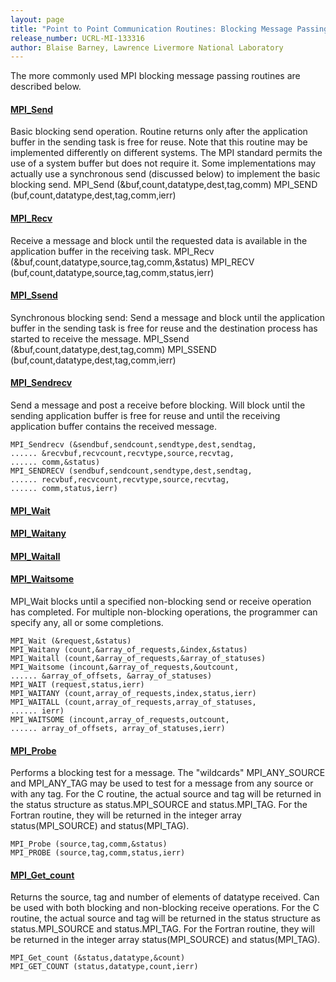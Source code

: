```yaml
---
layout: page
title: "Point to Point Communication Routines: Blocking Message Passing Routines"
release_number: UCRL-MI-133316
author: Blaise Barney, Lawrence Livermore National Laboratory
---
```


The more commonly used MPI blocking message passing routines are described below.

#### [MPI_Send](blocking/MPI_Send.txt)

Basic blocking send operation. Routine returns only after the application buffer in the sending task is free for reuse. Note that this routine may be implemented differently on different systems. The MPI standard permits the use of a system buffer but does not require it. Some implementations may actually use a synchronous send (discussed below) to implement the basic blocking send.
MPI_Send (&buf,count,datatype,dest,tag,comm) 
MPI_SEND (buf,count,datatype,dest,tag,comm,ierr)

#### [MPI_Recv](blocking/MPI_Recv.txt)

Receive a message and block until the requested data is available in the application buffer in the receiving task.
MPI_Recv (&buf,count,datatype,source,tag,comm,&status) 
MPI_RECV (buf,count,datatype,source,tag,comm,status,ierr)

#### [MPI_Ssend](blocking/MPI_Ssend.txt)

Synchronous blocking send: Send a message and block until the application buffer in the sending task is free for reuse and the destination process has started to receive the message.
MPI_Ssend (&buf,count,datatype,dest,tag,comm) 
MPI_SSEND (buf,count,datatype,dest,tag,comm,ierr)

#### [MPI_Sendrecv](blocking/MPI_Sendrecv.txt)

Send a message and post a receive before blocking. Will block until the sending application buffer is free for reuse and until the receiving application buffer contains the received message.

```
MPI_Sendrecv (&sendbuf,sendcount,sendtype,dest,sendtag, 
...... &recvbuf,recvcount,recvtype,source,recvtag, 
...... comm,&status) 
MPI_SENDRECV (sendbuf,sendcount,sendtype,dest,sendtag, 
...... recvbuf,recvcount,recvtype,source,recvtag, 
...... comm,status,ierr)
```

#### [MPI_Wait](blocking/MPI_Wait.txt)
#### [MPI_Waitany](blocking/MPI_Waitany.txt)
#### [MPI_Waitall](blocking/MPI_Waitall.txt)
#### [MPI_Waitsome](blocking/MPI_Waitsome.txt)

MPI_Wait blocks until a specified non-blocking send or receive operation has completed. For multiple non-blocking operations, the programmer can specify any, all or some completions.

```
MPI_Wait (&request,&status) 
MPI_Waitany (count,&array_of_requests,&index,&status) 
MPI_Waitall (count,&array_of_requests,&array_of_statuses) 
MPI_Waitsome (incount,&array_of_requests,&outcount, 
...... &array_of_offsets, &array_of_statuses) 
MPI_WAIT (request,status,ierr) 
MPI_WAITANY (count,array_of_requests,index,status,ierr) 
MPI_WAITALL (count,array_of_requests,array_of_statuses, 
...... ierr) 
MPI_WAITSOME (incount,array_of_requests,outcount, 
...... array_of_offsets, array_of_statuses,ierr)
```

#### [MPI_Probe](blocking/MPI_Probe.txt)

Performs a blocking test for a message. The "wildcards" MPI_ANY_SOURCE and MPI_ANY_TAG may be used to test for a message from any source or with any tag. For the C routine, the actual source and tag will be returned in the status structure as status.MPI_SOURCE and status.MPI_TAG. For the Fortran routine, they will be returned in the integer array status(MPI_SOURCE) and status(MPI_TAG).  

```
MPI_Probe (source,tag,comm,&status) 
MPI_PROBE (source,tag,comm,status,ierr)
```

#### [MPI_Get_count](blocking/MPI_Get_count.txt)

Returns the source, tag and number of elements of datatype received. Can be used with both blocking and non-blocking receive operations. For the C routine, the actual source and tag will be returned in the status structure as status.MPI_SOURCE and status.MPI_TAG. For the Fortran routine, they will be returned in the integer array status(MPI_SOURCE) and status(MPI_TAG).

```
MPI_Get_count (&status,datatype,&count) 
MPI_GET_COUNT (status,datatype,count,ierr)
```
